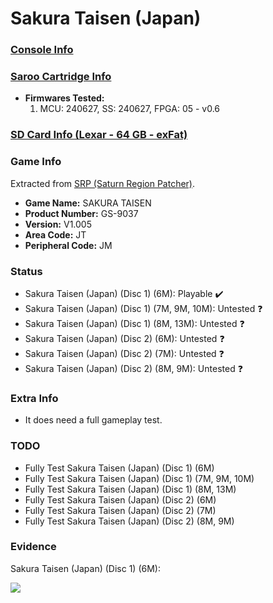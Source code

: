# Sakura Taisen (Japan)

### [Console Info](../../../../Info/Consoles/VA13/README.md)

### [Saroo Cartridge Info](../../../../Info/Cartridges/GuangzhouSanStarOnlineShop/1.6/README.md)

- <b>Firmwares Tested:</b>
  1. MCU: 240627, SS: 240627, FPGA: 05 - v0.6

### [SD Card Info (Lexar - 64 GB - exFat)](../../../../Info/SdCards/Lexar/64GB/exfat/README.md)

### Game Info

Extracted from [SRP (Saturn Region Patcher)](https://segaxtreme.net/resources/saturn-region-patcher.81/download).

- <b>Game Name:</b> SAKURA TAISEN
- <b>Product Number:</b> GS-9037
- <b>Version:</b> V1.005
- <b>Area Code:</b> JT
- <b>Peripheral Code:</b> JM

### Status

- Sakura Taisen (Japan) (Disc 1) (6M): Playable :heavy_check_mark:
- Sakura Taisen (Japan) (Disc 1) (7M, 9M, 10M): Untested :question:
- Sakura Taisen (Japan) (Disc 1) (8M, 13M): Untested :question:
- Sakura Taisen (Japan) (Disc 2) (6M): Untested :question:
- Sakura Taisen (Japan) (Disc 2) (7M): Untested :question:
- Sakura Taisen (Japan) (Disc 2) (8M, 9M): Untested :question:

### Extra Info

- It does need a full gameplay test.

### TODO

- Fully Test Sakura Taisen (Japan) (Disc 1) (6M)
- Fully Test Sakura Taisen (Japan) (Disc 1) (7M, 9M, 10M)
- Fully Test Sakura Taisen (Japan) (Disc 1) (8M, 13M)
- Fully Test Sakura Taisen (Japan) (Disc 2) (6M)
- Fully Test Sakura Taisen (Japan) (Disc 2) (7M)
- Fully Test Sakura Taisen (Japan) (Disc 2) (8M, 9M)

### Evidence

Sakura Taisen (Japan) (Disc 1) (6M):

[![](https://img.youtube.com/vi/kbWjIn6UH4U/0.jpg)](https://www.youtube.com/watch?v=kbWjIn6UH4U)
